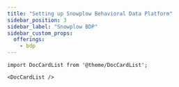 ```yaml
---
title: "Setting up Snowplow Behavioral Data Platform"
sidebar_position: 3
sidebar_label: "Snowplow BDP"
sidebar_custom_props:
  offerings:
    - bdp
---
```


```mdx-code-block
import DocCardList from '@theme/DocCardList';

<DocCardList />
```
